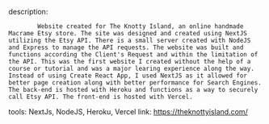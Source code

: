 description:

			Website created for The Knotty Island, an online handmade Macrame Etsy store. The site was designed and created using NextJS utilizing the Etsy API. There is a small server created with NodeJS and Express to manage the API requests. The website was built and functions according the Client's Request and within the limitation of the API. This was the first website I created without the help of a course or tutorial and was a major learing experience along the way. Instead of using Create React App, I used NextJS as it allowed for better page creation along with better performance for Search Engines. The back-end is hosted with Heroku and functions as a way to securely call Etsy API. The front-end is hosted with Vercel.
		
tools: NextJs, NodeJS, Heroku, Vercel
link: https://theknottyisland.com/
